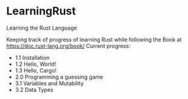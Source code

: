 # LearningRust
Learning the Rust Language

Keeping track of progress of learning Rust while following the Book at https://doc.rust-lang.org/book/
Current progress:
- 1.1 Installation
- 1.2 Hello, World!
- 1.3 Hello, Cargo!
- 2.0 Programming a guessing game
- 3.1 Variables and Mutability
- 3.2 Data Types
